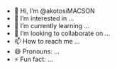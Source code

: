 - 👋 Hi, I’m @akotosiMACSON
- 👀 I’m interested in ...
- 🌱 I’m currently learning ...
- 💞️ I’m looking to collaborate on ...
- 📫 How to reach me ...
- 😄 Pronouns: ...
- ⚡ Fun fact: ...

<!---
akotosiMACSON/akotosiMACSON is a ✨ special ✨ repository because its `README.md` (this file) appears on your GitHub profile.
You can click the Preview link to take a look at your changes.
--->
